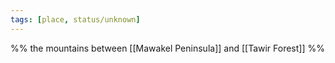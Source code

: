 ```yaml
---
tags: [place, status/unknown]
---
```


%% the mountains between [[Mawakel Peninsula]] and [[Tawir Forest]]
%%